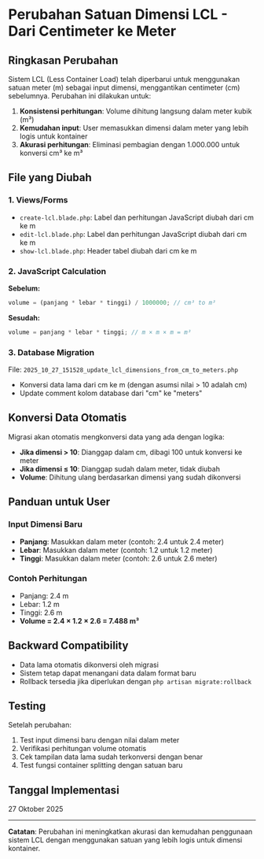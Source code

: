 # Perubahan Satuan Dimensi LCL - Dari Centimeter ke Meter

## Ringkasan Perubahan
Sistem LCL (Less Container Load) telah diperbarui untuk menggunakan satuan meter (m) sebagai input dimensi, menggantikan centimeter (cm) sebelumnya. Perubahan ini dilakukan untuk:

1. **Konsistensi perhitungan**: Volume dihitung langsung dalam meter kubik (m³)
2. **Kemudahan input**: User memasukkan dimensi dalam meter yang lebih logis untuk kontainer
3. **Akurasi perhitungan**: Eliminasi pembagian dengan 1.000.000 untuk konversi cm³ ke m³

## File yang Diubah

### 1. Views/Forms
- `create-lcl.blade.php`: Label dan perhitungan JavaScript diubah dari cm ke m
- `edit-lcl.blade.php`: Label dan perhitungan JavaScript diubah dari cm ke m  
- `show-lcl.blade.php`: Header tabel diubah dari cm ke m

### 2. JavaScript Calculation
**Sebelum:**
```javascript
volume = (panjang * lebar * tinggi) / 1000000; // cm³ to m³
```

**Sesudah:**
```javascript
volume = panjang * lebar * tinggi; // m × m × m = m³
```

### 3. Database Migration
File: `2025_10_27_151528_update_lcl_dimensions_from_cm_to_meters.php`
- Konversi data lama dari cm ke m (dengan asumsi nilai > 10 adalah cm)
- Update comment kolom database dari "cm" ke "meters"

## Konversi Data Otomatis

Migrasi akan otomatis mengkonversi data yang ada dengan logika:
- **Jika dimensi > 10**: Dianggap dalam cm, dibagi 100 untuk konversi ke meter
- **Jika dimensi ≤ 10**: Dianggap sudah dalam meter, tidak diubah
- **Volume**: Dihitung ulang berdasarkan dimensi yang sudah dikonversi

## Panduan untuk User

### Input Dimensi Baru
- **Panjang**: Masukkan dalam meter (contoh: 2.4 untuk 2.4 meter)
- **Lebar**: Masukkan dalam meter (contoh: 1.2 untuk 1.2 meter)  
- **Tinggi**: Masukkan dalam meter (contoh: 2.6 untuk 2.6 meter)

### Contoh Perhitungan
- Panjang: 2.4 m
- Lebar: 1.2 m
- Tinggi: 2.6 m
- **Volume = 2.4 × 1.2 × 2.6 = 7.488 m³**

## Backward Compatibility
- Data lama otomatis dikonversi oleh migrasi
- Sistem tetap dapat menangani data dalam format baru
- Rollback tersedia jika diperlukan dengan `php artisan migrate:rollback`

## Testing
Setelah perubahan:
1. Test input dimensi baru dengan nilai dalam meter
2. Verifikasi perhitungan volume otomatis
3. Cek tampilan data lama sudah terkonversi dengan benar
4. Test fungsi container splitting dengan satuan baru

## Tanggal Implementasi
27 Oktober 2025

---
**Catatan**: Perubahan ini meningkatkan akurasi dan kemudahan penggunaan sistem LCL dengan menggunakan satuan yang lebih logis untuk dimensi kontainer.